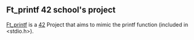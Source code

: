 ## Ft_printf 42 school's project

[Ft_printf](ft_printf.en.pdf) is a [42](https://www.42.us.org/) Project that aims to mimic the printf function (included in <stdio.h>).
